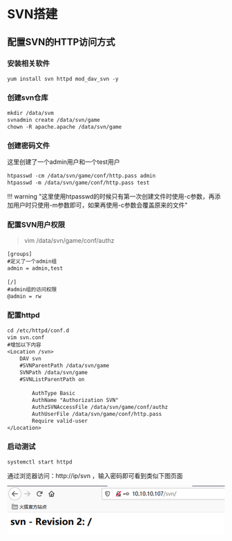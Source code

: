 # SVN搭建



## 配置SVN的HTTP访问方式

### 安装相关软件

```shell
yum install svn httpd mod_dav_svn -y
```



### 创建svn仓库

```shell
mkdir /data/svm
svnadmin create /data/svn/game
chown -R apache.apache /data/svn/game
```



### 创建密码文件

这里创建了一个admin用户和一个test用户

```shell
htpasswd -cm /data/svn/game/conf/http.pass admin
htpasswd -m /data/svn/game/conf/http.pass test
```

!!! warning "这里使用htpasswd的时候只有第一次创建文件时使用-c参数，再添加用户时只使用-m参数即可，如果再使用-c参数会覆盖原来的文件"



### 配置SVN用户权限

> vim /data/svn/game/conf/authz

```
[groups]
#定义了一个admin组
admin = admin,test

[/]
#admin组的访问权限
@admin = rw
```



### 配置httpd

```
cd /etc/httpd/conf.d
vim svn.conf
#增加以下内容
<Location /svn>
    DAV svn
    #SVNParentPath /data/svn/game
    SVNPath /data/svn/game
    #SVNListParentPath on

        AuthType Basic
        AuthName "Authorization SVN"
        AuthzSVNAccessFile /data/svn/game/conf/authz
        AuthUserFile /data/svn/game/conf/http.pass
        Require valid-user
</Location>
```



### 启动测试

```
systemctl start httpd
```

通过浏览器访问：http://ip/svn ，输入密码即可看到类似下图页面

![image-20200620142947210](../images/image-20200620142947210.png) 

